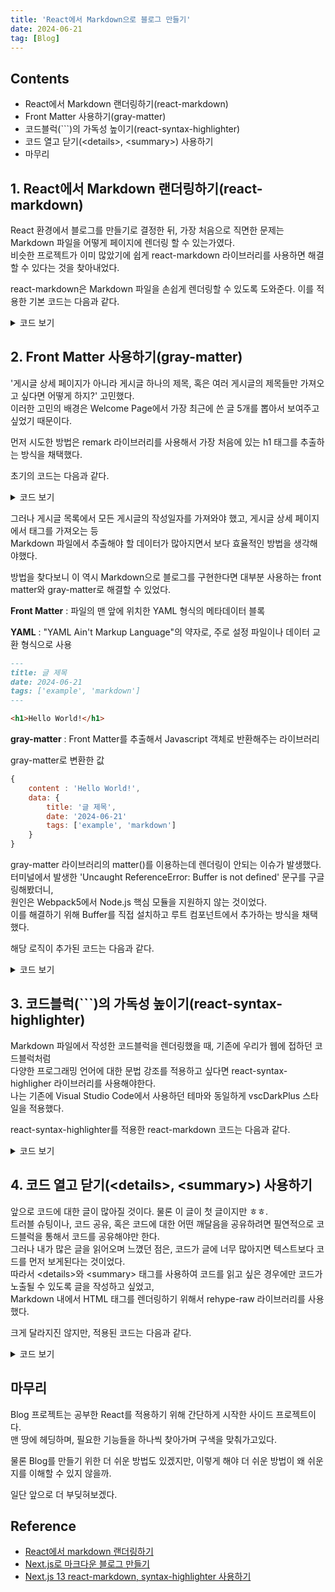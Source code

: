 ```yaml
---
title: 'React에서 Markdown으로 블로그 만들기'
date: 2024-06-21
tag: [Blog]
---
```


## Contents

-   React에서 Markdown 랜더링하기(react-markdown)
-   Front Matter 사용하기(gray-matter)
-   코드블럭(```)의 가독성 높이기(react-syntax-highlighter)
-   코드 열고 닫기(\<details>, \<summary>) 사용하기
-   마무리

## 1. React에서 Markdown 랜더링하기(react-markdown)

React 환경에서 블로그를 만들기로 결정한 뒤, 가장 처음으로 직면한 문제는 Markdown 파일을 어떻게 페이지에 렌더링 할 수 있는가였다.  
비슷한 프로젝트가 이미 많았기에 쉽게 react-markdown 라이브러리를 사용하면 해결할 수 있다는 것을 찾아내었다.

react-markdown은 Markdown 파일을 손쉽게 렌더링할 수 있도록 도와준다. 이를 적용한 기본 코드는 다음과 같다.

<details>
<summary>코드 보기</summary>

```javascript
import { useEffect, useState } from 'react';
import ReactMarkdown from 'react-markdown';

export default function Blog() {
    const [markdown, setMarkdown] = useState('');

    useEffect(() => {
        fetch('./intro.md')
            .then((response) => response.text())
            .then((text) => setMarkdown(text));
    }, []);
}

return (
    <div>
        <ReactMarkdown>{markdown}</ReactMarkdown>
    </div>
);
```

</details>

## 2. Front Matter 사용하기(gray-matter)

'게시글 상세 페이지가 아니라 게시글 하나의 제목, 혹은 여러 게시글의 제목들만 가져오고 싶다면 어떻게 하지?' 고민했다.  
이러한 고민의 배경은 Welcome Page에서 가장 최근에 쓴 글 5개를 뽑아서 보여주고 싶었기 때문이다.

먼저 시도한 방법은 remark 라이브러리를 사용해서 가장 처음에 있는 h1 태그를 추출하는 방식을 채택했다.

초기의 코드는 다음과 같다.

<details>
<summary>코드 보기</summary>

```javascript
import { remark } from 'remark';

export default function extractFirstH1(markdown) {
    // remark parse를 통해 Markdown 파싱
    const tree = remark().parse(markdown);

    // 트리의 노드들 중 첫 번째 H1 헤딩을 찾는다
    for (const node of tree.children) {
        if (node.type === 'heading' && node.depth === 1) {
            return node.children
                .filter((child) => child.type === 'text') // 텍스트 노드만 추출
                .map((child) => child.value) // 텍스트 값만 추출
                .join('');
        }
    }

    return ''; // H1 헤딩이 없는 경우 빈 문자열 반환
}
```

</details>

그러나 게시글 목록에서 모든 게시글의 작성일자를 가져와야 했고, 게시글 상세 페이지에서 태그를 가져오는 등  
Markdown 파일에서 추출해야 할 데이터가 많아지면서 보다 효율적인 방법을 생각해야했다.

방법을 찾다보니 이 역시 Markdown으로 블로그를 구현한다면 대부분 사용하는 front matter와 gray-matter로 해결할 수 있었다.

**Front Matter** : 파일의 맨 앞에 위치한 YAML 형식의 메타데이터 블록

**YAML** : "YAML Ain't Markup Language"의 약자로, 주로 설정 파일이나 데이터 교환 형식으로 사용

```markdown
---
title: 글 제목
date: 2024-06-21
tags: ['example', 'markdown']
---

<h1>Hello World!</h1>
```

**gray-matter** : Front Matter를 추출해서 Javascript 객체로 반환해주는 라이브러리

gray-matter로 변환한 값

```javascript
{
    content : 'Hello World!',
    data: {
        title: '글 제목',
        date: '2024-06-21'
        tags: ['example', 'markdown']
    }
}
```

gray-matter 라이브러리의 matter()를 이용하는데 렌더링이 안되는 이슈가 발생했다.  
터미널에서 발생한 'Uncaught ReferenceError: Buffer is not defined' 문구를 구글링해봤더니,  
원인은 Webpack5에서 Node.js 핵심 모듈을 지원하지 않는 것이었다.  
이를 해결하기 위해 Buffer를 직접 설치하고 루트 컴포넌트에서 추가하는 방식을 채택했다.

해당 로직이 추가된 코드는 다음과 같다.

<details>
<summary>코드 보기</summary>

```javascript
import { useEffect, useState } from 'react';
import ReactMarkdown from 'react-markdown';
import matter from 'gray-matter';

export default function Blog() {
    const [markdown, setMarkdown] = useState('');
    const [frontmatter, setFrontMatter] = useState({});

    useEffect(() => {
        fetch('./intro.md')
            .then((response) => response.text())
            .then((text) => {
                const { content, data: frontmatter } = matter(text);
                setMarkdown(content);
                setFrontMatter(frontmatter);
            });
    }, []);
}

return (
    <div>
        <h1>{frontmatter.title}</h1>
        <ReactMarkdown>{markdown}</ReactMarkdown>
    </div>
);
```

</details>

## 3. 코드블럭(```)의 가독성 높이기(react-syntax-highlighter)

Markdown 파일에서 작성한 코드블럭을 렌더링했을 때, 기존에 우리가 웹에 접하던 코드블럭처럼  
다양한 프로그래밍 언어에 대한 문법 강조를 적용하고 싶다면 react-syntax-highligher 라이브러리를 사용해야한다.  
나는 기존에 Visual Studio Code에서 사용하던 테마와 동일하게 vscDarkPlus 스타일을 적용했다.

react-syntax-highlighter를 적용한 react-markdown 코드는 다음과 같다.

<details>
<summary>코드 보기</summary>

```javascript
import React from 'react';
import ReactMarkdown from 'react-markdown';
import { Prism as SyntaxHighlighter } from 'react-syntax-highlighter';
import { vscDarkPlus } from 'react-syntax-highlighter/dist/esm/styles/prism';

export default function MarkdownRenderer({ markdown }) {
    return (
        <div>
            <ReactMarkdown
                components={{
                    code({ node, inline, className, children, ...props }) {
                        const match = /language-(\w+)/.exec(className || '');
                        return !inline && match ? (
                            <SyntaxHighlighter
                                style={vscDarkPlus}
                                language={match[1]}
                                PreTag="div"
                                {...props}
                            >
                                {String(children).replace(/\n$/, '')}
                            </SyntaxHighlighter>
                        ) : (
                            <code className={className} {...props}>
                                {children}
                            </code>
                        );
                    },
                }}
            >
                {markdown}
            </ReactMarkdown>
        </div>
    );
}
```

</details>

## 4. 코드 열고 닫기(\<details>, \<summary>) 사용하기

앞으로 코드에 대한 글이 많아질 것이다. 물론 이 글이 첫 글이지만 ㅎㅎ.  
트러블 슈팅이나, 코드 공유, 혹은 코드에 대한 어떤 깨달음을 공유하려면 필연적으로 코드블럭을 통해서 코드를 공유해야만 한다.  
그러나 내가 많은 글을 읽어오며 느꼈던 점은, 코드가 글에 너무 많아지면 텍스트보다 코드를 먼저 보게된다는 것이었다.  
따라서 \<details>와 \<summary> 태그를 사용하여 코드를 읽고 싶은 경우에만 코드가 노출될 수 있도록 글을 작성하고 싶었고,  
Markdown 내에서 HTML 태그를 렌더링하기 위해서 rehype-raw 라이브러리를 사용했다.

크게 달라지진 않지만, 적용된 코드는 다음과 같다.

<details>
<summary>코드 보기</summary>

```javascript
import React from 'react';
import ReactMarkdown from 'react-markdown';
import { Prism as SyntaxHighlighter } from 'react-syntax-highlighter';
import { vscDarkPlus } from 'react-syntax-highlighter/dist/esm/styles/prism';
import rehypeRaw from 'rehype-raw';

export default function MarkdownRenderer({ markdown }) {
    return (
        <div>
            <ReactMarkdown
                rehypePlugins={[rehypeRaw]}
                components={{
                    code({ node, inline, className, children, ...props }) {
                        const match = /language-(\w+)/.exec(className || '');
                        return !inline && match ? (
                            <SyntaxHighlighter
                                style={vscDarkPlus}
                                language={match[1]}
                                PreTag="div"
                                {...props}
                            >
                                {String(children).replace(/\n$/, '')}
                            </SyntaxHighlighter>
                        ) : (
                            <code className={className} {...props}>
                                {children}
                            </code>
                        );
                    },
                }}
            >
                {markdown}
            </ReactMarkdown>
        </div>
    );
}
```

</details>

## 마무리

Blog 프로젝트는 공부한 React를 적용하기 위해 간단하게 시작한 사이드 프로젝트이다.  
맨 땅에 헤딩하며, 필요한 기능들을 하나씩 찾아가며 구색을 맞춰가고있다.

물론 Blog를 만들기 위한 더 쉬운 방법도 있겠지만, 이렇게 해야 더 쉬운 방법이 왜 쉬운지를 이해할 수 있지 않을까.

일단 앞으로 더 부딪혀보겠다.

## Reference

-   [React에서 markdown 랜더링하기](https://velog.io/@2taeyoon/React%EC%97%90%EC%84%9C-markdown-%EB%9E%9C%EB%8D%94%EB%A7%81%ED%95%98%EA%B8%B0)
-   [Next.js로 마크다운 블로그 만들기](https://velog.io/@wlwl99/%EC%9B%90%ED%8B%B0%EB%93%9C-%ED%94%84%EB%A6%AC%EC%98%A8%EB%B3%B4%EB%94%A9-%EC%B1%8C%EB%A6%B0%EC%A7%80-Next.js%EB%A1%9C-%EB%A7%88%ED%81%AC%EB%8B%A4%EC%9A%B4-%EB%B8%94%EB%A1%9C%EA%B7%B8-%EB%A7%8C%EB%93%A4%EA%B8%B0-front-matter-gray-matter)
-   [Next.js 13 react-markdown, syntax-highlighter 사용하기](https://velog.io/@brgndy/Next.js-13-react-markdown-syntax-highlighter-%EC%82%AC%EC%9A%A9%ED%95%98%EA%B8%B0)
